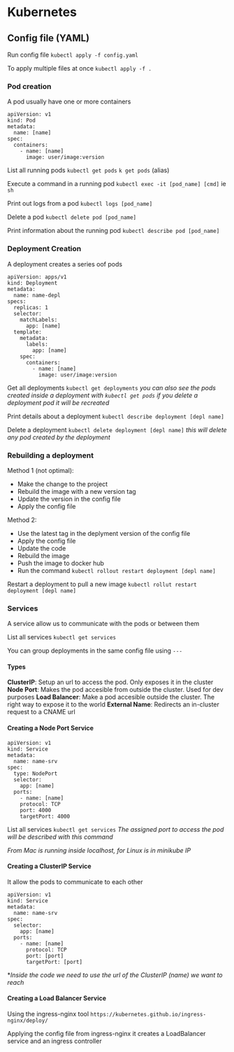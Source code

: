 # Kubernetes

## Config file (YAML)

Run config file
`kubectl apply -f config.yaml`

To apply multiple files at once
`kubectl apply -f .`

### Pod creation
A pod usually have one or more containers

```
apiVersion: v1
kind: Pod
metadata:
  name: [name]
spec:
  containers:
    - name: [name]
      image: user/image:version
```

List all running pods
`kubectl get pods`
`k get pods` (alias)

Execute a command in a running pod
`kubectl exec -it [pod_name] [cmd]`
ie `sh`

Print out logs from a pod
`kubectl logs [pod_name]`

Delete a pod
`kubectl delete pod [pod_name]`

Print information about the running pod
`kubectl describe pod [pod_name]`

### Deployment Creation
A deployment creates a series oof pods

```
apiVersion: apps/v1
kind: Deployment
metadata:
  name: name-depl
specs:
  replicas: 1
  selector:
    matchLabels:
      app: [name]
  template:
    metadata:
      labels:
        app: [name]
    spec:
      containers:
        - name: [name]
          image: user/image:version
```

Get all deployments
`kubectl get deployments`
_you can also see the pods created inside a deployment with `kubectl get pods`_
_if you delete a deployment pod it will be recreated_

Print details about a deployment
`kubectl describe deployment [depl name]`

Delete a deployment
`kubectl delete deployment [depl name]`
_this will delete any pod created by the deployment_


### Rebuilding a deployment

Method 1 (not optimal):
- Make the change to the project
- Rebuild the image with a new version tag
- Update the version in the config file
- Apply the config file

Method 2:
- Use the latest tag in the deplyment version of the config file
- Apply the config file
- Update the code
- Rebuild the image
- Push the image to docker hub
- Run the command `kubectl rollout restart deployment [depl name]`

Restart a deployment to pull a new image
`kubectl rollut restart deployment [depl name]`


### Services
A service allow us to communicate with the pods or between them

List all services
`kubectl get services`

You can group deployments in the same config file using
`---`

#### Types
**ClusterIP**: Setup an url to access the pod. Only exposes it in the cluster
**Node Port**: Makes the pod accesible from outside the cluster. Used for dev purposes
**Load Balancer**: Make a pod accesible outside the cluster. The right way to expose it to the world
**External Name**: Redirects an in-cluster request to a CNAME url

#### Creating a Node Port Service
```
apiVersion: v1
kind: Service
metadata:
  name: name-srv
spec:
  type: NodePort
  selector:
    app: [name]
  ports:
    - name: [name]
    protocol: TCP
    port: 4000
    targetPort: 4000
```

List all services
`kubectl get services`
_The assigned port to access the pod will be described with this command_

_From Mac is running inside localhost, for Linux is in minikube IP_

#### Creating a ClusterIP Service
It allow the pods to communicate to each other

```
apiVersion: v1
kind: Service
metadata:
  name: name-srv
spec:
  selector:
    app: [name]
  ports:
    - name: [name]
      protocol: TCP
      port: [port]
      targetPort: [port] 
```

*_Inside the code we need to use the url of the ClusterIP (name) we want to reach_

#### Creating a Load Balancer Service

Using the ingress-nginx tool
`https://kubernetes.github.io/ingress-nginx/deploy/`

Applying the config file from ingress-nginx it creates a LoadBalancer service and an ingress controller
